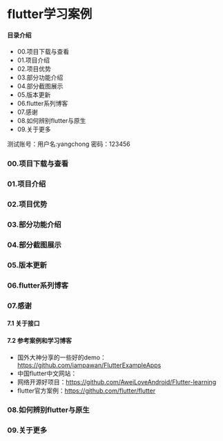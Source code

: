 # flutter学习案例
#### 目录介绍
- 00.项目下载与查看
- 01.项目介绍
- 02.项目优势
- 03.部分功能介绍
- 04.部分截图展示
- 05.版本更新
- 06.flutter系列博客
- 07.感谢
- 08.如何辨别flutter与原生
- 09.关于更多



测试账号：用户名:yangchong 密码：123456

### 00.项目下载与查看
### 01.项目介绍
### 02.项目优势
### 03.部分功能介绍
### 04.部分截图展示
### 05.版本更新
### 06.flutter系列博客
### 07.感谢
#### 7.1 关于接口



#### 7.2 参考案例和学习博客
- 国外大神分享的一些好的demo：https://github.com/iampawan/FlutterExampleApps
- 中国flutter中文网站：
- 网络开源好项目：https://github.com/AweiLoveAndroid/Flutter-learning
- flutter官方案例：https://github.com/flutter/flutter


### 08.如何辨别flutter与原生



### 09.关于更多